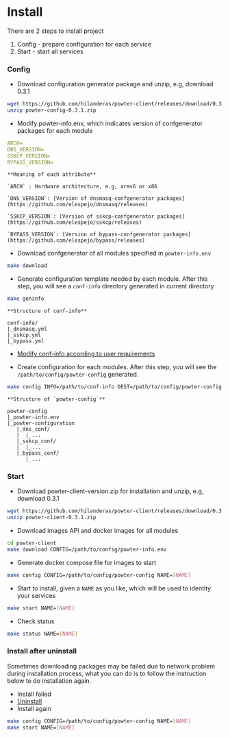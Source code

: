 # Install 

There are 2 steps to install project
1. Config - prepare configuration for each service
2. Start - start all services



### Config 

* Download configuration generator package and unzip, e.g, download 0.3.1 
```bash
wget https://github.com/hilanderas/powter-client/releases/download/0.3.1/powter-config-0.3.1.zip
unzip powter-config-0.3.1.zip
```

* Modify powter-info.env, which indicates version of confgenerator packages for each module 
```yml
ARCH=
DNS_VERSION=
SSKCP_VERSION=
BYPASS_VERSION=
```

	**Meaning of each attribute**

	`ARCH` : Hardware architecture, e.g, armv6 or x86 

	`DNS_VERSION`: [Version of dnsmasq-confgenerator packages](https://github.com/elespejo/dnsmasq/releases)

	`SSKCP_VERSION`: [Version of sskcp-confgenerator packages](https://github.com/elespejo/sskcp/releases)

	`BYPASS_VERSION`: [Version of bypass-confgenerator packages](https://github.com/elespejo/bypass/releases)



* Download confgenerator of all modules specified in 	`powter-info.env`
```bash
make download
```

* Generate configuration template needed by each module. After this step, you will see a `conf-info` directory generated in current directory
```bash
make geninfo
```

	**Structure of conf-info**
```
conf-info/
|_dnsmasq.yml
|_sskcp.yml
|_bypass.yml
```

* [Modify conf-info according to user requirements](CONFIG.md)

* Create configuration for each modules. After this step, you will see the `/path/to/config/powter-config` generated.
```bash
make config INFO=/path/to/conf-info DEST=/path/to/config/powter-config
```
	**Structure of `powter-config`**
```
powter-config
|_powter-info.env
|_powter-configuration
   |_dns_conf/
   |  |_...
   |_sskcp_conf/
   |  |_...
   |_bypass_conf/
      |_...
```


### Start

* Download powter-client-version.zip for installation and unzip, e.g, download 0.3.1 
```bash
wget https://github.com/hilanderas/powter-client/releases/download/0.3.1/powter-client-0.3.1.zip
unzip powter-client-0.3.1.zip
```
* Download images API and docker images for all modules
```bash
cd powter-client
make download CONFIG=/path/to/config/powter-info.env
```
* Generate docker compose file for images to start
```bash
make config CONFIG=/path/to/config/powter-config NAME=[NAME]
```
* Start to install, given a `NAME` as you like, which will be used to identity your services
```bash
make start NAME=[NAME]
```

* Check status
```bash
make status NAME=[NAME]
```

### Install after uninstall

Sometimes downloading packages may be failed due to network problem during installation process, what you can do is to follow the instruction below to do installation again.

* Install failed
* [Uninstall](UNINSTALL.md)
* Install again
```bash
make config CONFIG=/path/to/config/powter-config NAME=[NAME]
make start NAME=[NAME]
```


 

 
